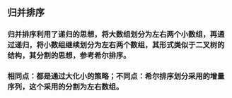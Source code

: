 ## 归并排序
### 归并排序利用了递归的思想，将大数组划分为左右两个小数组，再通过递归，将小数组继续划分为左右两个数组，其形式类似于二叉树的结构，其分割的思想，参考希尔排序。
### 相同点：都是通过大化小的策略；不同点：希尔排序划分采用的增量序列，这个采用的分割为左右数组。
